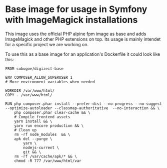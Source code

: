 # Base image for usage in Symfony with ImageMagick installations

This image uses the official PHP alpine fpm image as base and adds ImageMagick and other PHP extensions on top.
Its usage is mainly intendet for a specific project we are working on.

To use this as a base image for an application's Dockerfile it could look like this:

```
FROM subugoe/digizeit-base

ENV COMPOSER_ALLOW_SUPERUSER 1
# More environment variables when needed

WORKDIR /var/www/html/
COPY . /var/www/html/

RUN php composer.phar install --prefer-dist --no-progress --no-suggest --optimize-autoloader --classmap-authoritative  --no-interaction && \
    php composer.phar clear-cache && \
    # Compile frontend assets
    yarn install && \
    yarn run encore production && \
    # Clean up
    rm -rf node_modules  && \
    apk del --purge \
        yarn \
        nodejs-current \
        git && \
    rm -rf /var/cache/apk/* && \
    chmod -R 777 /var/www/html/var
```